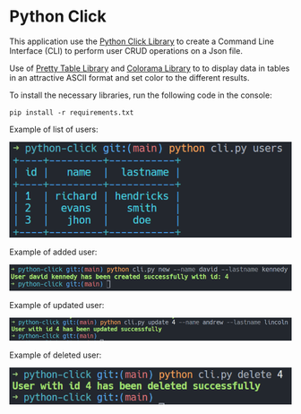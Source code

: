 # Python Click

This application use the [Python Click Library](https://pypi.org/project/click/) to create a Command Line Interface (CLI) to perform user CRUD operations on a Json file.

Use of [Pretty Table Library](https://pypi.org/project/prettytable/) and [Colorama Library](https://pypi.org/project/colorama/) to to display data in tables in an attractive ASCII format and set color to the different results.

To install the necessary libraries, run the following code in the console:

```
pip install -r requirements.txt
```

Example of list of users:

![Example of list of users](img/users.png)

Example of added user:

![Example of added user](img/added.png)

Example of updated user:

![Example of updated user](img/updated.png)

Example of deleted user:

![Example of deleted user](img/deleted.png)
